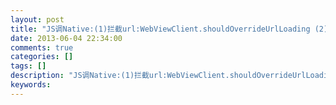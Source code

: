 ```yaml
---
layout: post
title: "JS调Native:(1)拦截url:WebViewClient.shouldOverrideUrlLoading (2)绑定Java对象:WebView.addJavascriptInterface"
date: 2013-06-04 22:34:00 
comments: true
categories: []
tags: []
description: "JS调Native:(1)拦截url:WebViewClient.shouldOverrideUrlLoading (2)绑定Java对象:WebView.addJavascriptInterface"
keywords: 
---
```



 
 


